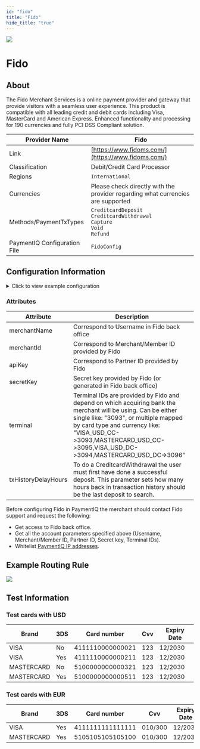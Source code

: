 ```yaml
--- 
id: "fido" 
title: "Fido"
hide_title: "true"
--- 
```


![](/img/providers/logos/fido.png)

# Fido

## About
The Fido Merchant Services is a online payment provider and gateway that provide visitors with a seamless user experience. This product is compatible with all leading credit and debit cards including Visa, MasterCard and American Express. Enhanced functionality and processing for 190 currencies and fully PCI DSS Compliant solution.
  

| Provider Name                | Fido                                                                                         |
|------------------------------|----------------------------------------------------------------------------------------------|
| Link                         | [https://www.fidoms.com/](https://www.fidoms.com/)                                           |
| Classification               | Debit/Credit Card Processor                                                                  |
| Regions                      | `International`                                                                              |
| Currencies                   | Please check directly with the provider regarding what currencies are supported              |
| Methods/PaymentTxTypes       | `CreditcardDeposit` <br/> `CreditcardWithdrawal` <br/> `Capture` <br/> `Void` <br/> `Refund` |
| PaymentIQ Configuration File | `FidoConfig`                                                                                 |

## Configuration Information

<details>
<summary>Click to view example configuration</summary>
<br/>

```xml
<com.devcode.paymentiq.integration.fido.FidoConfig>
  <enabled>true</enabled>
  <accounts>
    <entry>
      <string>default</string>
      <account>
        <merchantName>???</merchantName>
        <merchantId>???</merchantId>
        <apiKey>???</apiKey>
        <secretKey>???</secretKey>
        <terminal>???</terminal>
        <!-- <supportedCurrencies>USD|EUR</supportedCurrencies> -->
        <!-- <useTokenId>true</useTokenId> -->
        <!-- <use3Dsecure>true</use3Dsecure> -->
        <!--Options: AUTH_CAPTURE/FINAL_AUTH/PRE_AUTH-->
        <authType>AUTH_CAPTURE</authType>
      </account>
    </entry>
  </accounts>
  <txHistoryDelayHours>0</txHistoryDelayHours>
</com.devcode.paymentiq.integration.fido.FidoConfig>
```
</details>

### Attributes


| Attribute           | Description                                                                                                                                                                                                                                                                   |
|---------------------|-------------------------------------------------------------------------------------------------------------------------------------------------------------------------------------------------------------------------------------------------------------------------------|
| merchantName        | Correspond to Username in Fido back office                                                                                                                                                                                                                                    |
| merchantId          | Correspond to Merchant/Member ID provided by Fido                                                                                                                                                                                                                             |
| apiKey              | Correspond to Partner ID provided by Fido                                                                                                                                                                                                                                     |
| secretKey           | Secret key provided by Fido (or generated in Fido back office)                                                                                                                                                                                                                |
| terminal            | Terminal IDs are provided by Fido and depend on which acquiring bank the merchant will be using.  Can be either single like: "3093", or multiple mapped by card type and currency like: "VISA_USD_CC->3093,MASTERCARD_USD_CC->3095,VISA_USD_DC->3094,MASTERCARD_USD_DC->3096" |
| txHistoryDelayHours | To do a CreditcardWithdrawal the user must first have done a successful deposit. This parameter sets how many hours back in transaction history should be the last deposit to search.                                                                                         |

Before configuring Fido in PaymentIQ the merchant should contact Fido support and request the following:
* Get access to Fido back office.
* Get all the account parameters specified above (Username, Merchant/Member ID, Partner ID, Secret key, Terminal IDs).
* Whitelist [PaymentIQ IP addresses](/../docs/configuration_and_administration/system_configuration/provider_ip_whitelist).

## Example Routing Rule

![](/img/providers/routing/fido.png)

## Test Information

### Test cards with USD

| Brand      | 3DS | Card number      | Cvv | Expiry Date |
|------------|-----|------------------|-----|-------------|
| VISA       | No  | 4111110000000021 | 123 | 12/2030     |
| VISA       | Yes | 4111110000000211 | 123 | 12/2030     |
| MASTERCARD | No  | 5100000000000321 | 123 | 12/2030     |
| MASTERCARD | Yes | 5100000000000511 | 123 | 12/2030     |

### Test cards with EUR

| Brand      | 3DS | Card number      | Cvv     | Expiry Date |
|------------|-----|------------------|---------|-------------|
| VISA       | Yes | 4111111111111111 | 010/300 | 12/2030     |
| MASTERCARD | Yes | 5105105105105100 | 010/300 | 12/2030     |

